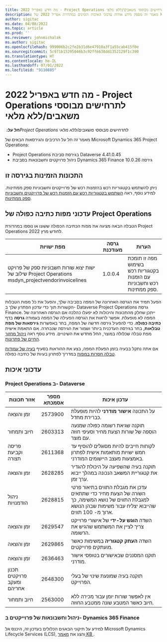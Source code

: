```yaml
---
title: מה חדש באפריל 2022 - Project Operations לתרחישים מבוססי משאבים/ללא מלאי
description: מאמר זה מספק מידע אודות עדכוני האיכות הזמינים במהדורת אפריל 2022 של Microsoft Dynamics 365 Project Operations עבור תרחישים מבוססי-משאב/לא במלאי.
author: sigitac
ms.date: 04/08/2022
ms.topic: article
ms.prod: ''
ms.reviewer: johnmichalak
ms.author: sigitac
ms.openlocfilehash: 999006b2c2fe2b31d6e47910a3f1a55cab415f0e
ms.sourcegitcommit: 5c971b15295046b3c92ff6638dd1352129f1c390
ms.translationtype: HT
ms.contentlocale: he-IL
ms.lasthandoff: 07/01/2022
ms.locfileid: "9110885"
---
```

# <a name="whats-new-april-2022---project-operations-for-resourcenon-stocked-based-scenarios"></a>מה חדש באפריל 2022 - Project Operations לתרחישים מבוססי משאבים/ללא מלאי

_**חל על:** ‏Project Operations לתרחישים מבוססי משאבים/ללא מלאי_

מאמר זה חל על הרכיבים והגירסאות הבאים של Microsoft Dynamics 365 Project Operations:

- Project Operations בגירסת סביבת Dataverse 4.41.0.45
- ניהול פרויקטים וחשבונאות בסביבת Dynamics 365 Finance גירסה 10.0.26

## <a name="features-included-in-this-release"></a>התכונות הזמינות בגירסה זו

ניתן להשתמש בקטגוריות רכש בהזמנות רכש של פרוייקטים וחשבוניות ספק ממתינות. למידע נוסף, ראה [השתמש בקטגוריות רכש עם הזמנות רכש של פרוייקטים וחשבוניות ספק ממתינות](../procurement/configure-procurement-categories.md).

## <a name="project-operations-dual-write-maps-updates"></a>עדכוני מפות כתיבה כפולה של Project Operations

הטבלה הבאה מציגה את מפות הכתיבה הכפולה ששונו או נוספו במהדורת Project Operations לחודש מרץ 2022.

| מפת ישויות | גרסה מעודכנת | הערות  |
| -------------- | ------------------- | ------------|
| ישות יצוא שורות חשבוניות ספק של פרויקט שילוב של Project Operations‏ ‏‎‏‎msdyn\_projectvendorinvoicelines‎‏‎ | 1.0.0.4 | מפה זו תומכת בשימוש בקטגוריות רכש עם הזמנות רכש וחשבוניות ספק ממתינות. |

הפעל תמיד את הגרסה האחרונה של המפה בסביבה שלך, והפעל את כל מפות הטבלות הקשורות תוך כדי עדכון הפתרון שלך ב- Dataverse Project Operations גרסת Finance. ייתכן שחלק מהתכונות והיכולות לא יפעלו כהלכה אם הגרסה האחרונה של המפה לא מופעלת. אפשר לראות את הגרסה הפעילה של המפה בעמודה **גרסה** בדף **כתיבה כפולה**. כדי להפעיל גירסה חדשה של המפה, בחר באפשרות **גירסאות של מפת טבלאות**, בחר בגירסה העדכנית ביותר ושמור את הגירסה שנבחרה. אם התאמת אישית מפת טבלה שכלולה במוצר, החל מחדש את השינויים. מידע נוסף ראה [ניהול מחזור החיים של פתרונות](/dynamics365/fin-ops-core/dev-itpro/data-entities/dual-write/app-lifecycle-management).

אם אתה נתקל בבעיה בזמן הפעלת המפה, בצע את ההוראות בסעיף [בעיה של עמודות טבלה חסרות במפות](/dynamics365/fin-ops-core/dev-itpro/data-entities/dual-write/dual-write-troubleshooting-finops-upgrades#missing-table-columns-issue-on-maps) במדריך לפתרון בעיות של כתיבה כפולה.

## <a name="quality-updates"></a>עדכוני איכות

### <a name="project-operations-on-dataverse"></a>Project Operations ב- Dataverse

| אזור תכונות | מספר אסמכתא | עדכון איכות |
| ------------ | ---------------- | -------------- |
| זמן והוצאה | 2573900 | על התכונה **אישור מודרני** להיות מופעלת כברירת מחדל. |
| חיוב ותמחור | 2603313 | תוקנה שגיאת רשומה כפולה שמנעה הוספה של שורות הצעת מחיר וסעיפי חוזה עם מוצר. |
| פריסה וקביעת תצורה | 2611368 | לקוחות חייבים להיות מסוגלים להוסיף עד חמש ישויות מותאמות אישית לפתרון באמצעות מעצב היישומים המודרני. |
| זמן והוצאה | 2628285 | תוקנה בעיה שהשפיעה על היכולת להגדיר את קטגוריית המשאב הנכונה במהלך ייבוא ערך זמן. |
|   ניהול הזדמנויות| 2628815 | עדכן את מגבלת התווים בתיאור פרטי השורה של הצעת מחיר כדי שתתאים למגבלת התווים של נושא המשימה, כך שהייבוא יצליח עבור משימות שבהן הנושא ארוך מ- 100 תווים. |
| זמן והוצאה| 2629547 | השדה **הוגש על-ידי** של אישורי פרוייקט צריך לציין את המשתמש שהגיש את הרשומה. |
| זמן והוצאה| 2629865 | השדה **העתק קטגוריה** במשימות כאשר מועתקים פרוייקטים. |
| זמן והוצאה| 2636463 | תוקנו המסננים שבאישורים בטופסי אישור מודרני. |
| ‏‫תכנון פרויקטים ומעקב אחריהם | 2648300 | תוקנה בעיה שמונעת שינוי של בעלי הפרוייקט. |
| חיוב ותמחור | 2563000 | אין לאפשר שורות יומן עבור מכירה ללא חיוב כאשר המטבע שונה ממטבע החוזה. |

### <a name="project-management-and-accounting-in-dynamics-365-finance"></a>ניהול וחשבונאות של פרוייקטים ב- Dynamics 365 Finance

למידע על תיקוני הבאגים הכלולים בעדכון זה, היכנס אל Microsoft Dynamics Lifecycle Services‏ (LCS), והצג את [מאמר KB ](https://fix.lcs.dynamics.com/Issue/Details?bugId=662864).
